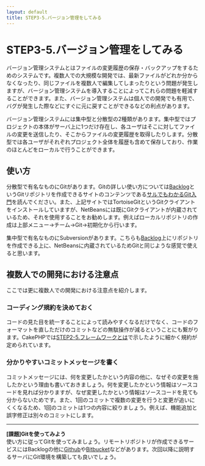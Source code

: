 ```yaml
---
layout: default
title: STEP3-5.バージョン管理をしてみる
---
```

# STEP3-5.バージョン管理をしてみる

バージョン管理システムとはファイルの変更履歴の保存・バックアップをするためのシステムです。複数人での大規模な開発では、最新ファイルがどれか分からなくなったり、同じファイルを複数人で編集してしまったりという問題が発生しますが、バージョン管理システムを導入することによってこれらの問題を軽減することができます。また、バージョン管理システムは個人での開発でも有用で、バグが発生した際などにすぐに元に戻すことができるなどの利点があります。

バージョン管理システムには集中型と分散型の2種類があります。集中型ではプロジェクトの本体がサーバ上に1つだけ存在し、各ユーザはそこに対してファイルの変更を送信したり、そこからファイルの変更履歴を取得したりします。分散型では各ユーザがそれぞれプロジェクト全体を履歴も含めて保存しており、作業のほとんどをローカルで行うことができます。

## 使い方

分散型で有名なものにGitがあります。Gitの詳しい使い方については[Backlog](http://www.backlog.jp/)というGitリポジトリを作成できるサイトのコンテンツである[サルでもわかるGit入門](http://www.backlog.jp/git-guide/)を読んでください。また、上記サイトではTortoiseGitというGitクライアントをインストールしていますが、NetBeansには既にGitクライアントが内蔵されているため、それを使用することをお勧めします。例えばローカルリポジトリの作成は上部メニュー→チーム→Git→初期化から行います。

集中型で有名なものにSubversionがあります。こちらも[Backlog](http://www.backlog.jp/)上にリポジトリを作成できる上に、NetBeansに内蔵されているためGitと同じような感覚で使えると思います。

## 複数人での開発における注意点

ここでは更に複数人での開発における注意点を紹介します。

### コーディング規約を決めておく

コードの見た目を統一することによって読みやすくなるだけでなく、コードのフォーマットを直しただけのコミットなどの無駄操作が減るということにも繋がります。CakePHPでは[STEP2-5.フレームワークとは](../2/5.html)で示したように細かく規約が定められています。

### 分かりやすいコミットメッセージを書く

コミットメッセージには、何を変更したかという内容の他に、なぜその変更を施したかという理由も書いておきましょう。何を変更したかという情報はソースコードを見れば分かりますが、なぜ変更したかという情報はソースコードを見ても分からないためです。また、1回のコミットで複数の変更を行うと変更が追いにくくなるため、1回のコミットは1つの内容に絞りましょう。例えば、機能追加と誤字修正は別々のコミットにします。

***

**[課題]Gitを使ってみよう**  
使い方に従ってGitを使ってみましょう。リモートリポジトリが作成できるサービスにはBacklogの他に[Github](https://github.com/)や[Bitbucket](https://bitbucket.org/)などがあります。次回以降に説明するサーバにGit環境を構築しても良いでしょう。